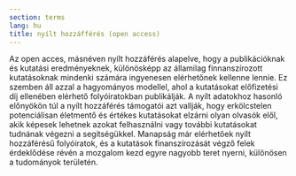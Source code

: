 ```yaml
---
section: terms
lang: hu
title: nyílt hozzáfférés (open access)
---
```


Az open acces, másnéven nyílt hozzáférés alapelve, hogy a publikációknak és kutatási eredményeknek, különösképp az államilag finnanszírozott kutatásoknak mindenki számára ingyenesen elérhetőnek kellenne lennie. Ez szemben áll azzal a hagyományos modellel, ahol a kutatásokat előfizetési díj ellenében elérhető folyóiratokban publikálják. A nyílt adatokhoz hasonló előnyökön túl a nyílt hozzáférés támogatói azt vallják, hogy erkölcstelen potenciálisan életmentő és értékes kutatásokat elzárni olyan olvasók elől, akik képesek lehetnek azokat felhasználni vagy további kutatásokat tudnának végezni a segítségükkel. Manapság már elérhetőek nyílt hozzáférésű folyóiratok, és a kutatások finanszírozását végző felek érdeklődése révén a mozgalom kezd egyre nagyobb teret nyerni, különösen a tudományok területén.
